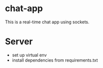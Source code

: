 # chat-app
This is a real-time chat app using sockets.

Server
=======

- set up virtual env
- install dependencies from requirements.txt